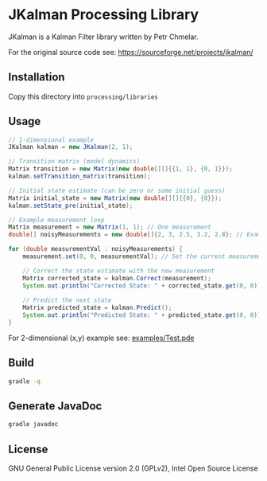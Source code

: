 # JKalman Processing Library

JKalman is a Kalman Filter library written by Petr Chmelar.

For the original source code see:
https://sourceforge.net/projects/jkalman/

## Installation

Copy this directory into `processing/libraries`

## Usage

```java
// 1-dimensional example
JKalman kalman = new JKalman(2, 1);

// Transition matrix (model dynamics)
Matrix transition = new Matrix(new double[][]{{1, 1}, {0, 1}});
kalman.setTransition_matrix(transition);

// Initial state estimate (can be zero or some initial guess)
Matrix initial_state = new Matrix(new double[][]{{0}, {0}});
kalman.setState_pre(initial_state);

// Example measurement loop
Matrix measurement = new Matrix(1, 1); // One measurement
double[] noisyMeasurements = new double[]{2, 3, 2.5, 3.2, 2.8}; // Example measurements

for (double measurementVal : noisyMeasurements) {
    measurement.set(0, 0, measurementVal); // Set the current measurement value

    // Correct the state estimate with the new measurement
    Matrix corrected_state = kalman.Correct(measurement);
    System.out.println("Corrected State: " + corrected_state.get(0, 0));
    
    // Predict the next state
    Matrix predicted_state = kalman.Predict();
    System.out.println("Predicted State: " + predicted_state.get(0, 0));
}
```

For 2-dimensional (x,y) example see: [examples/Test.pde](https://github.com/kasparsj/JKalman/blob/main/examples/Test/Test.pde)

## Build

```bash
gradle -q
```

## Generate JavaDoc

```bash
gradle javadoc
```

## License

GNU General Public License version 2.0 (GPLv2), Intel Open Source License
